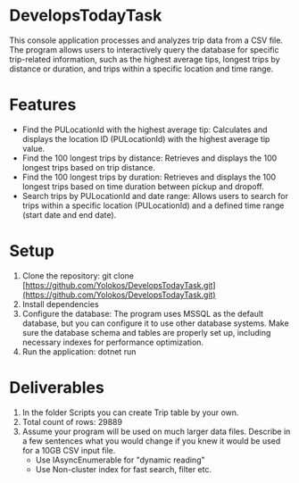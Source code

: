 # DevelopsTodayTask

This console application processes and analyzes trip data from a CSV file. The program allows users to interactively query the database for specific trip-related information, such as the highest average tips, longest trips by distance or duration, and trips within a specific location and time range.

# Features

- Find the PULocationId with the highest average tip: Calculates and displays the location ID (PULocationId) with the highest average tip value.
- Find the 100 longest trips by distance: Retrieves and displays the 100 longest trips based on trip distance.
- Find the 100 longest trips by duration: Retrieves and displays the 100 longest trips based on time duration between pickup and dropoff.
- Search trips by PULocationId and date range: Allows users to search for trips within a specific location (PULocationId) and a defined time range (start date and end date).

# Setup

1. Clone the repository: git clone [https://github.com/Yolokos/DevelopsTodayTask.git](https://github.com/Yolokos/DevelopsTodayTask.git)
2. Install dependencies
3. Configure the database:
    The program uses MSSQL as the default database, but you can configure it to use other database systems.
    Make sure the database schema and tables are properly set up, including necessary indexes for performance optimization.
4. Run the application: dotnet run

# Deliverables

1. In the folder Scripts you can create Trip table by your own.
2. Total count of rows: 29889
3. Assume your program will be used on much larger data files. Describe in a few sentences what you would change if you knew it would be used for a 10GB CSV input file.
   - Use IAsyncEnumerable for "dynamic reading"
   - Use Non-cluster index for fast search, filter etc.
